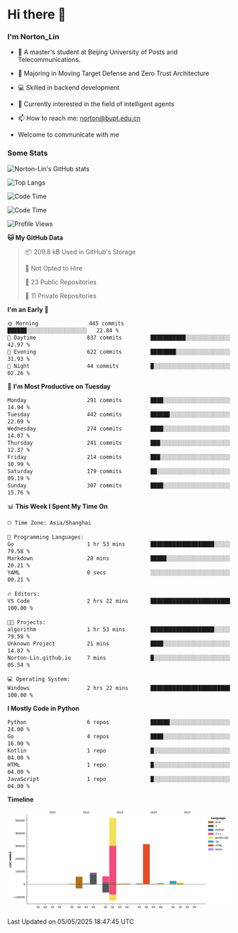 
# Hi there 👋

### I'm Norton_Lin
- 🏫 A master's student at Beijing University of Posts and Telecommunications.
- 🌱 Majoring in Moving Target Defense and Zero Trust Architecture
- 💻 Skilled in backend development
- 🤖 Currently interested in the field of intelligent agents
- 📫 How to reach me: [norton@bupt.edu.cn](mailto:norton@bupt.edu.cn)

- Welcome to communicate with me

### Some Stats
![Norton-Lin's GitHub stats](https://github-readme-stats.vercel.app/api?username=Norton-Lin&count_private=true&show_icons=true&theme=radical)

![Top Langs](https://github-readme-stats.vercel.app/api/top-langs/?username=Norton-Lin&langs_count=10&layout=compact)

![Code Time](https://github-readme-stats.vercel.app/api/wakatime?username=Norton_Lin)

<!--START_SECTION:waka-->
![Code Time](http://img.shields.io/badge/Code%20Time-964%20hrs%2026%20mins-blue)

![Profile Views](http://img.shields.io/badge/Profile%20Views-0-blue)

**🐱 My GitHub Data** 

> 📦 209.8 kB Used in GitHub's Storage 
 > 
> 🚫 Not Opted to Hire
 > 
> 📜 23 Public Repositories 
 > 
> 🔑 11 Private Repositories 
 > 
**I'm an Early 🐤** 

```text
🌞 Morning                445 commits         ██████░░░░░░░░░░░░░░░░░░░   22.84 % 
🌆 Daytime                837 commits         ███████████░░░░░░░░░░░░░░   42.97 % 
🌃 Evening                622 commits         ████████░░░░░░░░░░░░░░░░░   31.93 % 
🌙 Night                  44 commits          █░░░░░░░░░░░░░░░░░░░░░░░░   02.26 % 
```
📅 **I'm Most Productive on Tuesday** 

```text
Monday                   291 commits         ████░░░░░░░░░░░░░░░░░░░░░   14.94 % 
Tuesday                  442 commits         ██████░░░░░░░░░░░░░░░░░░░   22.69 % 
Wednesday                274 commits         ████░░░░░░░░░░░░░░░░░░░░░   14.07 % 
Thursday                 241 commits         ███░░░░░░░░░░░░░░░░░░░░░░   12.37 % 
Friday                   214 commits         ███░░░░░░░░░░░░░░░░░░░░░░   10.99 % 
Saturday                 179 commits         ██░░░░░░░░░░░░░░░░░░░░░░░   09.19 % 
Sunday                   307 commits         ████░░░░░░░░░░░░░░░░░░░░░   15.76 % 
```


📊 **This Week I Spent My Time On** 

```text
🕑︎ Time Zone: Asia/Shanghai

💬 Programming Languages: 
Go                       1 hr 53 mins        ████████████████████░░░░░   79.58 % 
Markdown                 28 mins             █████░░░░░░░░░░░░░░░░░░░░   20.21 % 
YAML                     0 secs              ░░░░░░░░░░░░░░░░░░░░░░░░░   00.21 % 

🔥 Editors: 
VS Code                  2 hrs 22 mins       █████████████████████████   100.00 % 

🐱‍💻 Projects: 
algorithm                1 hr 53 mins        ████████████████████░░░░░   79.58 % 
Unknown Project          21 mins             ████░░░░░░░░░░░░░░░░░░░░░   14.87 % 
Norton-Lin.github.io     7 mins              █░░░░░░░░░░░░░░░░░░░░░░░░   05.54 % 

💻 Operating System: 
Windows                  2 hrs 22 mins       █████████████████████████   100.00 % 
```

**I Mostly Code in Python** 

```text
Python                   6 repos             ██████░░░░░░░░░░░░░░░░░░░   24.00 % 
Go                       4 repos             ████░░░░░░░░░░░░░░░░░░░░░   16.00 % 
Kotlin                   1 repo              █░░░░░░░░░░░░░░░░░░░░░░░░   04.00 % 
HTML                     1 repo              █░░░░░░░░░░░░░░░░░░░░░░░░   04.00 % 
JavaScript               1 repo              █░░░░░░░░░░░░░░░░░░░░░░░░   04.00 % 
```



**Timeline**

![Lines of Code chart](https://raw.githubusercontent.com/Norton-Lin/Norton-Lin/main/assets/bar_graph.png)


 Last Updated on 05/05/2025 18:47:45 UTC
<!--END_SECTION:waka-->
